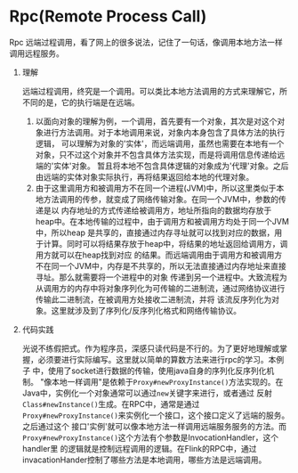 # Rpc(Remote Process Call)

Rpc 远端过程调用，看了网上的很多说法，记住了一句话，像调用本地方法一样调用远程服务。

1. 理解

   远端过程调用，终究是一个调用。可以类比本地方法调用的方式来理解它，所不同的是，它的执行端是在远端。

   1. 以面向对象的理解为例，一个调用，首先要有一个对象，其次是对这个对象进行方法调用。对于本地调用来说，对象内本身包含了具体方法的执行逻辑，
可以理解为对象的'实体'，而远端调用，虽然也需要在本地有一个对象，只不过这个对象并不包含具体方法实现，而是将调用信息传递给远端的'实体'对象。
暂且将本地不包含具体逻辑的对象成为'代理'对象。之后由远端的实体对象实际执行，再将结果返回给本地的代理对象。
   2. 由于这里调用方和被调用方不在同一个进程(JVM)中，所以这里类似于本地方法调用的传参，就变成了网络传输对象。在同一个JVM中，参数的传递是以
内存地址的方式传递给被调用方，地址所指向的数据均存放于heap中。在本地传输的过程中，由于调用方和被调用方均处于同一个JVM中，所以heap
是共享的，直接通过内存寻址就可以找到对应的数据，用于计算。同时可以将结果存放于heap中，将结果的地址返回给调用方，调用方就可以在heap找到对应
的结果。而远端调用由于调用方和被调用方不在同一个JVM中，内存是不共享的，所以无法直接通过内存地址来直接寻址。那么就需要将一个进程中的对象
传递到另一个进程中。大致流程为从调用方的内存中将对象序列化为可传输的二进制流，通过网络协议进行传输此二进制流，在被调用方处接收二进制流，并将
该流反序列化为对象。这里就涉及到了序列化/反序列化格式和网络传输协议。

2. 代码实践

   光说不练假把式。作为程序员，深感只读代码是不行的。为了更好地理解或掌握，必须要进行实际编写。这里就以简单的算数方法来进行rpc的学习。本例子
中，使用了socket进行数据的传输，使用java自身的序列化反序列化机制。
   "像本地一样调用"是依赖于`Proxy#newProxyInstance()`方法实现的。在Java中，实例化一个对象通常可以通过`new`关键字来进行，或者通过
反射`Class#newInstance()`生成。在RPC中，通常是通过`Proxy#newProxyInstance()`来实例化一个接口，这个接口定义了远端的服务。之后通过这个
接口'实例'就可以像本地方法一样调用远端服务服务的方法。而`Proxy#newProxyInstance()`这个方法有个参数是InvocationHandler，这个handler里
的逻辑就是控制远程调用的逻辑。在Flink的RPC中，通过invacationHander控制了哪些方法是本地调用，哪些方法是远端调用。
